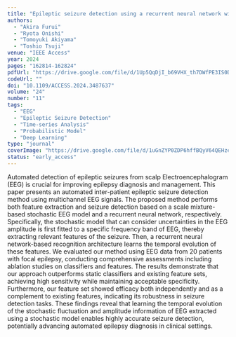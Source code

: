 ```yaml
---
title: "Epileptic seizure detection using a recurrent neural network with temporal features derived from a scale mixture EEG model"
authors:
  - "Akira Furui"
  - "Ryota Onishi"
  - "Tomoyuki Akiyama"
  - "Toshio Tsuji"
venue: "IEEE Access"
year: 2024
pages: "162814-162824"
pdfUrl: "https://drive.google.com/file/d/1Up5QqDjI_b69VHX_th7DWfPE3IS0DIcy/view?usp=sharing"
codeUrl: ""
doi: "10.1109/ACCESS.2024.3487637"
volume: "24"
number: "11"
tags:
  - "EEG"
  - "Epileptic Seizure Detection"
  - "Time-series Analysis"
  - "Probabilistic Model"
  - "Deep Learning"
type: "journal"
coverImage: "https://drive.google.com/file/d/1uGnZYP0ZDP6hffBQyV64QEHzeEke0eA4/view?usp=sharing" 
status: "early_access"
---
```

Automated detection of epileptic seizures from scalp Electroencephalogram (EEG) is crucial for improving epilepsy diagnosis and management. This paper presents an automated inter-patient epileptic seizure detection method using multichannel EEG signals. The proposed method performs both feature extraction and seizure detection based on a scale mixture-based stochastic EEG model and a recurrent neural network, respectively. Specifically, the stochastic model that can consider uncertainties in the EEG amplitude is first fitted to a specific frequency band of EEG, thereby extracting relevant features of the seizure. Then, a recurrent neural network-based recognition architecture learns the temporal evolution of these features. We evaluated our method using EEG data from 20 patients with focal epilepsy, conducting comprehensive assessments including ablation studies on classifiers and features. The results demonstrate that our approach outperforms static classifiers and existing feature sets, achieving high sensitivity while maintaining acceptable specificity. Furthermore, our feature set showed efficacy both independently and as a complement to existing features, indicating its robustness in seizure detection tasks. These findings reveal that learning the temporal evolution of the stochastic fluctuation and amplitude information of EEG extracted using a stochastic model enables highly accurate seizure detection, potentially advancing automated epilepsy diagnosis in clinical settings.
